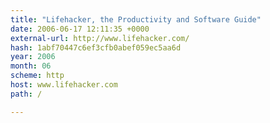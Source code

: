 ```yaml
---
title: "Lifehacker, the Productivity and Software Guide"
date: 2006-06-17 12:11:35 +0000
external-url: http://www.lifehacker.com/
hash: 1abf70447c6ef3cfb0abef059ec5aa6d
year: 2006
month: 06
scheme: http
host: www.lifehacker.com
path: /

---
```



